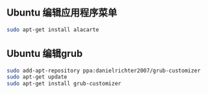 ## Ubuntu 编辑应用程序菜单
```bash
sudo apt-get install alacarte
```
## Ubuntu 编辑grub
```bash
sudo add-apt-repository ppa:danielrichter2007/grub-customizer
sudo apt-get update
sudo apt-get install grub-customizer
```
